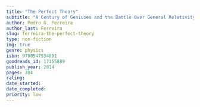 ```yaml
---
title: "The Perfect Theory" 
subtitle: "A Century of Geniuses and the Battle Over General Relativity"
author: Pedro G. Ferreira
author_last: Ferreira
slug: ferreira-the-perfect-theory
type: non-fiction
img: true
genre: physics
isbn: 9780547554891
goodreads_id: 17165889
publish_year: 2014
pages: 304
rating: 
date_started:
date_completed:
priority: low
---
```

